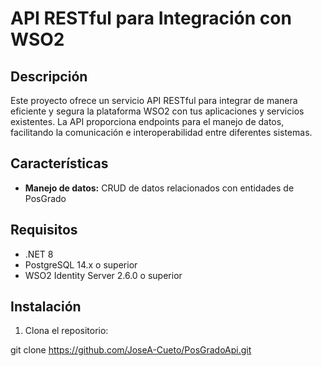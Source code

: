 # API RESTful para Integración con WSO2

## Descripción
Este proyecto ofrece un servicio API RESTful para integrar de manera eficiente y segura la plataforma WSO2 con tus aplicaciones y servicios existentes. La API proporciona endpoints para el manejo de datos, facilitando la comunicación e interoperabilidad entre diferentes sistemas.

## Características
- **Manejo de datos:** CRUD de datos relacionados con entidades de PosGrado

## Requisitos
  - .NET 8
  - PostgreSQL 14.x o superior
  - WSO2 Identity Server 2.6.0 o superior

## Instalación
1. Clona el repositorio:
  
git clone  https://github.com/JoseA-Cueto/PosGradoApi.git
